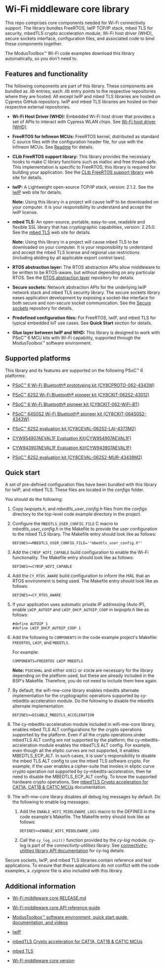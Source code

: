 # Wi-Fi middleware core library

This repo comprises core components needed for Wi-Fi connectivity support. The library bundles FreeRTOS, lwIP TCP/IP stack, mbed TLS for security, mbedTLS crypto acceleration module, Wi-Fi host driver (WHD), secure sockets interface, configuration files, and associated code to bind these components together.

The ModusToolbox™ Wi-Fi code examples download this library automatically, so you don't need to.

## Features and functionality

The following components are part of this library. These components are bundled as *.lib* entries; each *.lib* entry points to the respective repositories where they are hosted. All except lwIP and mbed TLS libraries are hosted on Cypress GitHub repository. lwIP and mbed TLS libraries are hosted on their respective external repositories.

- **Wi-Fi Host Driver (WHD):** Embedded Wi-Fi host driver that provides a set of APIs to interact with Cypress WLAN chips. See [Wi-Fi host driver (WHD)](https://github.com/cypresssemiconductorco/wifi-host-driver).

- **FreeRTOS for Infineon MCUs:** FreeRTOS kernel, distributed as standard C source files with the configuration header file, for use with the Infineon MCUs. See 
[Readme](https://github.com/cypresssemiconductorco/freertos/README.md) for details.

- **CLib FreeRTOS support library:** This library provides the necessary hooks to make C library functions such as malloc and free thread-safe. This implementation is specific to FreeRTOS; this library is required for building your application. See the [CLib FreeRTOS support library](https://github.com/cypresssemiconductorco/clib-support) web site for details.

- **lwIP:** A Lightweight open-source TCP/IP stack, version: 2.1.2. See the [lwIP](https://savannah.nongnu.org/projects/lwip/) web site for details.

   **Note:** Using this library in a project will cause lwIP to be downloaded on your computer. It is your responsibility to understand and accept the lwIP license.

- **mbed TLS:** An open-source, portable, easy-to-use, readable and flexible SSL library that has cryptographic capabilities, version: 2.25.0. See the [mbed TLS](https://tls.mbed.org/) web site for details.

   **Note:** Using this library in a project will cause mbed TLS to be downloaded on your computer. It is your responsibility to understand and accept the mbed TLS license and regional use restrictions (including abiding by all applicable export control laws).

- **RTOS abstraction layer:** The RTOS abstraction APIs allow middleware to be written to be RTOS-aware, but without depending on any particular RTOS. See the [RTOS abstraction layer](https://github.com/cypresssemiconductorco/abstraction-rtos) repository for details.

- **Secure sockets:** Network abstraction APIs for the underlying lwIP network stack and mbed TLS security library. The secure sockets library eases application development by exposing a socket-like interface for both secure and non-secure socket communication. See the [Secure sockets](https://github.com/cypresssemiconductorco/secure-sockets) repository for details.

- **Predefined configuration files:** For FreeRTOS, lwIP, and mbed TLS for typical embedded IoT use cases. See **Quick Start** section for details.

- **Glue layer between lwIP and WHD:** This library is designed to work with PSoC&trade; 6 MCU kits with Wi-Fi capability, supported through the ModusToolbox&trade; software environment.


## Supported platforms

This library and its features are supported on the following PSoC&trade; 6 platforms:

- [PSoC&trade; 6 Wi-Fi Bluetooth&reg; prototyping kit (CY8CPROTO-062-4343W)](https://www.cypress.com/documentation/development-kitsboards/psoc-6-wi-fi-bt-prototyping-kit-cy8cproto-062-4343w)

- [PSoC&trade; 62S2 Wi-Fi Bluetooth&reg; pioneer kit (CY8CKIT-062S2-43012)](https://www.cypress.com/documentation/development-kitsboards/psoc-62s2-wi-fi-bt-pioneer-kit-cy8ckit-062s2-43012)

- [PSoC&trade; 6 Wi-Fi Bluetooth&reg; pioneer kit (CY8CKIT-062-WiFi-BT)](https://www.cypress.com/documentation/development-kitsboards/psoc-6-wifi-bt-pioneer-kit-cy8ckit-062-wifi-bt)

- [PSoC&trade; 64S0S2 Wi-Fi Bluetooth&reg; pioneer kit (CY8CKIT-064S0S2-4343W)](https://www.cypress.com/documentation/development-kitsboards/psoc-64-standard-secure-aws-wi-fi-bt-pioneer-kit-cy8ckit)

- [PSoC&trade; 62S2 evaluation kit (CY8CEVAL-062S2-LAI-4373M2)](https://www.cypress.com/documentation/development-kitsboards/psoc-62s2-evaluation-kit-cy8ceval-062s2)

- [CYW954907AEVAL1F Evaluation Kit(CYW954907AEVAL1F)](https://www.cypress.com/documentation/development-kitsboards/cyw954907aeval1f-evaluation-kit)

- [CYW943907AEVAL1F Evaluation Kit(CYW943907AEVAL1F)](https://www.cypress.com/documentation/development-kitsboards/cyw943907aeval1f-evaluation-kit)

- [PSoC&trade; 62S2 evaluation kit (CY8CEVAL-062S2-MUR-43439M2)](https://www.cypress.com/documentation/development-kitsboards/psoc-62s2-evaluation-kit-cy8ceval-062s2)

## Quick start

A set of pre-defined configuration files have been bundled with this library for lwIP, and mbed TLS. These files are located in the *configs* folder.

You should do the following:

1. Copy *lwipopts.h*, and *mbedtls_user_config.h* files from the *configs* directory to the top-level code example directory in the project.

2. Configure the `MBEDTLS_USER_CONFIG_FILE` C macro to *mbedtls_user_config.h* in the Makefile to provide the user configuration to the mbed TLS library. The Makefile entry should look like as follows:

    ```
    DEFINES+=MBEDTLS_USER_CONFIG_FILE='"mbedtls_user_config.h"'
    ```

3. Add the `CYBSP_WIFI_CAPABLE` build configuration to enable the Wi-Fi functionality. The Makefile entry should look like as follows:

    ```
    DEFINES+=CYBSP_WIFI_CAPABLE
    ```

4. Add the `CY_RTOS_AWARE` build configuration to inform the HAL that an RTOS environment is being used. The Makefile entry should look like as follows:

    ```
    DEFINES+=CY_RTOS_AWARE
    ```

5. If your application uses automatic private IP addressing (Auto IP), enable `LWIP_AUTOIP` and `LWIP_DHCP_AUTOIP_COOP` in *lwipopts.h* like as follows:

    ```
    #define AUTOIP 1
    #define LWIP_DHCP_AUTOIP_COOP 1
    ```

6. Add the following to `COMPONENTS` in the code example project's Makefile: `FREERTOS`, `LWIP`, and `MBEDTLS`.

   For example:

   ```
   COMPONENTS=FREERTOS LWIP MBEDTLS
   ```
   **Note:** `PSOC6HAL` and either `43012` or `4343W` are necessary for the library depending on the platform used, but these are already included in the BSP's Makefile. Therefore, you do not need to include them here again.

7. By default, the wifi-mw-core library enables mbedtls alternate implementation for the cryptographic operations supported by cy-mbedtls-acceleration module. Do the following to disable the mbedtls alternate implementation:

   ```
   DEFINES+=DISABLE_MBEDTLS_ACCELERATION
   ```

8. The cy-mbedtls-acceleration module included in wifi-mw-core library, enables mbed TLS ALT configurations for the crypto operations supported by the platform. Even if all the crypto operations under mbedTLS ALT config are not supported by the platform, the cy-mbedtls-acceleration module enables the mbedTLS ALT config. For example, even though all the eliptic curves are not supported, it enables MBEDTLS_ECP_ALT. In such cases, it is user's responsibility to disable the mbed TLS ALT config to use the mbed TLS software crypto. For example, if the user enables a cipher-suite that involes in eliptic curve crypto operation not supported by cy-mbedtls-acceleration, then he need to disable the MBEDTLS_ECP_ALT config. To know the supported hardware crypto operations, See [mbedTLS Crypto acceleration for CAT1A, CAT1B & CAT1C MCUs](https://github.com/Infineon/cy-mbedtls-acceleration) documentation.

9. The wifi-mw-core library disables all debug log messages by default. Do the following to enable log messages:

   1. Add the `ENABLE_WIFI_MIDDLEWARE_LOGS` macro to the *DEFINES* in the code example's Makefile. The Makefile entry should look like as follows:
       ```
       DEFINES+=ENABLE_WIFI_MIDDLEWARE_LOGS
       ```
   2. Call the `cy_log_init()` function provided by the *cy-log* module. cy-log is part of the *connectivity-utilities* library. See [connectivity-utilities library API documentation](https://cypresssemiconductorco.github.io/connectivity-utilities/api_reference_manual/html/group__logging__utils.html) for cy-log details.

Secure sockets, lwIP, and mbed TLS libraries contain reference and test applications. To ensure that these applications do not conflict with the code examples, a *.cyignore* file is also included with this library.


## Additional information

- [Wi-Fi middleware core RELEASE.md](./RELEASE.md)

- [Wi-Fi middleware core API reference guide](https://cypresssemiconductorco.github.io/wifi-mw-core/api_reference_manual/html/index.html)

- [ModusToolbox&trade; software environment, quick start guide, documentation, and videos](https://www.cypress.com/products/modustoolbox-software-environment)

- [lwIP](https://savannah.nongnu.org/projects/lwip/)

- [mbedTLS Crypto acceleration for CAT1A, CAT1B & CAT1C MCUs](https://github.com/Infineon/cy-mbedtls-acceleration)

- [mbed TLS](https://tls.mbed.org/)

- [Wi-Fi middleware core version](./version.xml)
